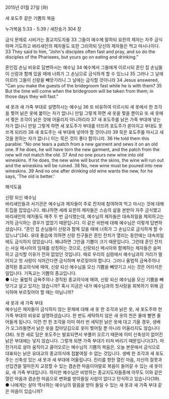 2015년 01월 27일 (화)

새 포도주 같은 기쁨의 복음



누가복음 5:33 - 5:39 / 새찬송가 304 장


금식 문제로 시비거는 종교지도자들
33 그들이 예수께 말하되 요한의 제자는 자주 금식하며 기도하고 바리새인의 제자들도 또한 그리하되 당신의 제자들은 먹고 마시나이다.
33 They said to him, "John's disciples often fast and pray, and so do the disciples of the Pharisees, but yours go on eating and drinking." 

혼인집 손님 비유로 답변하시는 예수님
34 예수께서 그들에게 이르시되 혼인 집 손님들이 신랑과 함께 있을 때에 너희가 그 손님으로 금식하게 할 수 있느냐 35 그러나 그 날에 이르러 그들이 신랑을 빼앗기리니 그 날에는 금식할 것이니라 
34 Jesus answered, "Can you make the guests of the bridegroom fast while he is with them? 35 But the time will come when the bridegroom will be taken from them; in those days they will fast." 

새 옷과 새 가죽 부대로 설명하시는 예수님
36 또 비유하여 이르시되 새 옷에서 한 조각을 찢어 낡은 옷에 붙이는 자가 없나니 만일 그렇게 하면 새 옷을 찢을 뿐이요 또 새 옷에서 찢은 조각이 낡은 것에 어울리지 아니하리라 37 새 포도주를 낡은 가죽 부대에 넣는 자가 없나니 만일 그렇게 하면 새 포도주가 부대를 터뜨려 포도주가 쏟아지고 부대도 못쓰게 되리라 38 새 포도주는 새 부대에 넣어야 할 것이니라 39 묵은 포도주를 마시고 새 것을 원하는 자가 없나니 이는 묵은 것이 좋다 함이니라.
36 He told them this parable: "No one tears a patch from a new garment and sews it on an old one. If he does, he will have torn the new garment, and the patch from the new will not match the old. 37 And no one pours new wine into old wineskins. If he does, the new wine will burst the skins, the wine will run out and the wineskins will be ruined. 38 No, new wine must be poured into new wineskins. 39 And no one after drinking old wine wants the new, for he says, 'The old is better.'

해석도움





신랑 되신 예수님  
바리새인들과 서기관은 예수님과 제자들이 주로 잔치에 참여하여 먹고 마시는 것에 대해 트집을 잡았습니다. 왜냐하면 세례 요한의 제자들은 스승의 삶을 본받아 자주 금식했고 바리새인의 제자들도 매주 두 번 금식했는데, 예수님의 제자들은 대속죄일을 제외하고는 거의 금식하는 경우가 없었기 때문입니다. 이 같은 비판에 대해 예수님은 이렇게 답변하셨습니다. “혼인 집 손님들이 신랑과 함께 있을 때에 너희가 그 손님으로 금식하게 할 수 있느냐”(34). 유대 풍습에 의하면 신랑 친구들은 혼인 잔치가 열리는 동안에는 대속죄일에도 금식하지 않았습니다. 왜냐하면 그만큼 기쁨이 크기 때문입니다. 그런데 혼인 잔치는 사실 메시아의 임재를 상징하는 것으로, 신랑되신 메시아와 함께하는 제자들은 슬퍼하고 금식할 이유가 전혀 없었던 것입니다. 때로 우리의 심령에서 예수님과의 거리가 멀어지고 첫 사랑이 식어간다면  금식하며 부르짖어야 합니다. 그러나 율법적 금욕주의나 경직된 종교의식에 매여, 신랑 되신 예수님을 모신 기쁨을 빼앗기고 사는 것은 어리석은 일입니다. 기독교는 기쁨의 종교입니다.          
● 나는 율법적 금욕주의나 경직된 종교의식에 매여, 신랑 되신 예수님을 모신 기쁨을 빼앗기고 살고 있지는 않습니까? 혹시 지금은 내가 예수님과의 첫사랑을 회복하기 위해 금식하며 부르짖어야 할 때는 아닙니까? 

새 옷과 새 가죽 부대  
예수님은 제자들이 금식하지 않는 문제에 대해 새 옷 한 조각과 낡은 옷, 새 포도주와 헌 가죽 부대의 비유로 설명하셨습니다. 한 번도 세탁하지 않은 새 옷의 천은 물에 빨면 줄어들게 됩니다. 이런 천 한 조각을 이미 여러 번 세탁한 낡은 옷에 대고 기울 경우, 생베가 오그라들면서 낡은 옷을 잡아당김으로 옷이 찢어질 뿐 아니라 어울리지도 않습니다(36). 또한 새로 담은 포도주는 발효되면서 부풀어 오르기 때문에 이미 신축성이 없어진 낡은 부대에는 넣지 않습니다. 그렇게 되면 가죽 부대가 터져 버리기 때문입니다(37). 마찬가지로 살아 움직이고 끓어오르는 예수님의 기쁨의 복음은, 오늘 본문에서 금식으로 대표되는 낡은 유대교의 종교의식에 접붙여질 수 없는 것입니다. 생베 한 조각과 새 포도주는 신축성 있는 새 옷과 새 부대에 어울립니다. 진리를 향한 열린 마음, 자신의 잘못과 선입견을 얼마든지 교정할 수 있는 겸손한 마음이야말로 복음이 들어갈 수 있는 새 옷이요, 새 가죽 부대입니다. 하지만 예수님은 비방하는 종교지도자들중에 아무도 이와 같은 열린 마음과 겸손한 마음으로 변화를 받아들일 사람이 없다고 탄식하고 있습니다(39).
● 나에게는 살아 역사하는 예수님의 말씀을 받아 들일 수 있는 새 옷과 새 가죽 부대 같은 마음이 있습니까?